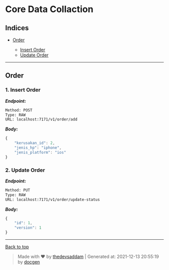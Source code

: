 
# Core Data Collaction



## Indices

* [Order](#order)

  * [Insert Order](#1-insert-order)
  * [Update Order](#2-update-order)


--------


## Order



### 1. Insert Order



***Endpoint:***

```bash
Method: POST
Type: RAW
URL: localhost:7171/v1/order/add
```



***Body:***

```js        
{
    "kerusakan_id": 2,
    "jenis_hp": "iphone",
    "jenis_platform": "ios"
}
```



### 2. Update Order



***Endpoint:***

```bash
Method: PUT
Type: RAW
URL: localhost:7171/v1/order/update-status
```



***Body:***

```js        
{
    "id": 1,
    "version": 1
}
```



---
[Back to top](#core-data-collaction)
> Made with &#9829; by [thedevsaddam](https://github.com/thedevsaddam) | Generated at: 2021-12-13 20:55:19 by [docgen](https://github.com/thedevsaddam/docgen)
